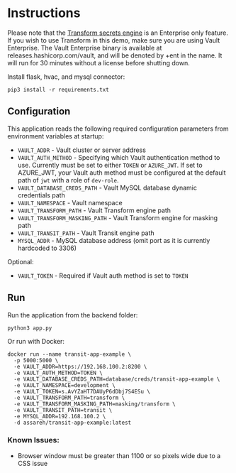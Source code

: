 # Instructions
Please note that the [Transform secrets engine](https://www.vaultproject.io/docs/secrets/transform) is an Enterprise only feature. If you wish to use Transform in this demo, make sure you are using Vault Enterprise. The Vault Enterprise binary is available at releases.hashicorp.com/vault, and will be denoted by +ent in the name. It will run for 30 minutes without a license before shutting down.

Install flask, hvac, and mysql connector:
```
pip3 install -r requirements.txt
```

## Configuration

This application reads the following required configuration parameters from environment variables at startup:
* `VAULT_ADDR` - Vault cluster or server address
* `VAULT_AUTH_METHOD` - Specifying which Vault authentication method to use. Currently must be set to either `TOKEN` or `AZURE_JWT`. If set to AZURE_JWT, your Vault auth method must be configured at the default path of `jwt` with a role of `dev-role`.
* `VAULT_DATABASE_CREDS_PATH` - Vault MySQL database dynamic credentials path
* `VAULT_NAMESPACE` - Vault namespace
* `VAULT_TRANSFORM_PATH` - Vault Transform engine path
* `VAULT_TRANSFORM_MASKING_PATH` - Vault Transform engine for masking path
* `VAULT_TRANSIT_PATH` - Vault Transit engine path
* `MYSQL_ADDR` - MySQL database address (omit port as it is currently hardcoded to 3306)

Optional:
* `VAULT_TOKEN` - Required if Vault auth method is set to `TOKEN`

## Run

Run the application from the backend folder:
```
python3 app.py
```

Or run with Docker:
```
docker run --name transit-app-example \
  -p 5000:5000 \
  -e VAULT_ADDR=https://192.168.100.2:8200 \
  -e VAULT_AUTH_METHOD=TOKEN \
  -e VAULT_DATABASE_CREDS_PATH=database/creds/transit-app-example \
  -e VAULT_NAMESPACE=development \
  -e VAULT_TOKEN=s.AvYZaHT7DAUyP6dDbj7S4ESu \
  -e VAULT_TRANSFORM_PATH=transform \
  -e VAULT_TRANSFORM_MASKING_PATH=masking/transform \
  -e VAULT_TRANSIT_PATH=transit \
  -e MYSQL_ADDR=192.168.100.2 \
  -d assareh/transit-app-example:latest
```

### Known Issues:
- Browser window must be greater than 1100 or so pixels wide due to a CSS issue
